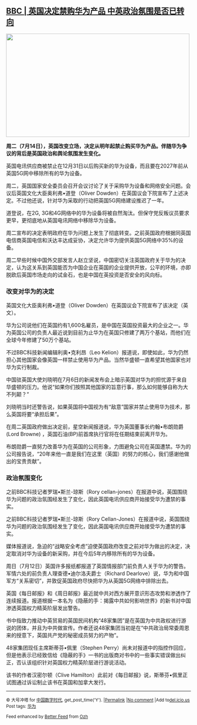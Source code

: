 <!--1594764876000-->
[BBC | 英国决定禁购华为产品  中英政治氛围是否已转向](https://chinadigitaltimes.net/chinese/2020/07/bbc-%e8%8b%b1%e5%9b%bd%e5%86%b3%e5%ae%9a%e7%a6%81%e8%b4%ad%e5%8d%8e%e4%b8%ba%e4%ba%a7%e5%93%81-%e4%b8%ad%e8%8b%b1%e6%94%bf%e6%b2%bb%e6%b0%9b%e5%9b%b4%e6%98%af%e5%90%a6%e5%b7%b2%e8%bd%ac%e5%90%91/)
------

<p><img class="aligncenter wp-image-650100" src="https://chinadigitaltimes.net/chinese/files/2020/07/华为-300x169.jpg" alt="" width="500" height="281" srcset="https://chinadigitaltimes.net/chinese/files/2020/07/华为-300x169.jpg 300w, https://chinadigitaltimes.net/chinese/files/2020/07/华为.jpg 660w" sizes="(max-width: 500px) 100vw, 500px" /></p><p><strong>周二（</strong><strong>7</strong><strong>月</strong><strong>14</strong><strong>日），</strong><strong>英国改变立场</strong><strong>，决定从明年起禁止购买华为产品。伴随华为争议的背后是英国政治和舆论氛围发生变化。</strong></p><p>英国电讯供应商被禁止在12月31日以后购买新的华为设备，而且要在2027年前从英国5G网中移除所有的华为设备。</p><p>周二，英国国家安全委员会召开会议讨论了关于采购华为设备和网络安全问题。会议后英国文化大臣奥利弗•道登（Oliver Dowden）在英国议会下院宣布了上述决定。不过他还说，针对华为采取的行动把英国5G网络建设推迟了一年。</p><p>道登说，在2G, 3G和4G网络中的华为设备将被自然淘汰。但保守党反叛议员要求更早，更彻底地从英国电讯网络中移除华为设备。</p><p>周二宣布的决定表明政府在华为问题上发生了彻底转变。之前英国政府根据同英国电信商英国电信和沃达丰达成妥协，决定允许华为提供英国5G网络中35%的设备。</p><p>周二早些时候中国外交部发言人赵立坚说，中国密切关注英国政府关于华为的决定，认为这关系到英国能否为中国企业在英国的企业提供开放，公平的环境，亦即脱欧后英国市场走向的试金石，也是中国在英投资是否安全的风向标。</p><h3>改变对华为的决定</h3><p>英国文化大臣奥利弗•道登（Oliver Dowden）在英国议会下院宣布了该决定（英文）。</p><p>华为公司说他们在英国约有1,600名雇员，是中国在英国投资最大的企业之一。华为英国公司的负责人最近说到目前为止华为在英国只修建了两万个基站，而他们在全球今年修建了50万个基站。</p><p>不过BBC科技新闻编辑利奥•克利昂（Leo Kelion）报道说，即使如此，华为仍然担心其他国家会像英国一样禁止使用华为产品。当然华盛顿一直希望其他国家也对华为实行制裁。</p><p>中国驻英国大使刘晓明在7月6日的新闻发布会上暗示英国对华为的担忧源于来自华盛顿的压力。他说“如果你们按照其他国家的旨意行事，那么如何能够自称为大不列颠？”</p><p>刘晓明当时还警告说，如果英国将中国视为有“敌意”国家并禁止使用华为技术，那么英国将要“承担后果”。</p><p>在周二英国政府做出决定前，星空新闻报道说，华为英国董事长约翰•布朗勋爵(Lord Browne) ，英国石油(BP)前首席执行官将在任期结束前离开华为。</p><p>布朗勋爵一直努力改善华为在英国的公司形象，力图避免公司在英国遭禁。华为的公司报告说，“20年来他一直是我们在这里（英国）的努力的核心，我们感谢他做出的宝贵贡献”。</p><h3>政治氛围变化</h3><p>之前BBC科技记者罗瑞•斯兰-琼斯（Rory cellan-jones）在报道中说，英国围绕华为问题的政治氛围经发生了变化，因此英国电讯供应商开始接受华为遭禁的事实。</p><p>之前BBC科技记者罗瑞•斯兰-琼斯（Rory Cellan-Jones）在报道中说，英国围绕华为问题的政治氛围经发生了变化，因此英国电讯供应商开始接受华为遭禁的事实。</p><p>媒体报道说，急迫的“战略安全考虑”迫使英国政府改变之前对华为做出的决定，决定取消对华为设备的新采购，并在今后5年内移除所有的华为设备。</p><p>周日（7月12日）英国许多报纸都报道了英国情报部门前负责人关于华为的警告。军情六处的前负责人理查德•迪尔洛夫爵士（Richard Dearlove）说，华为和中国军方“关系密切”，并敦促英国政府尽快把华为从英国5G网络中排除出去。</p><p>英国《每日邮报》和《周日邮报》最近就中共对西方展开意识形态攻势和渗透作了连续报道。报道根据一本名为《隐蔽的手：揭露中共如何影响世界》的新书对中国渗透英国权力精英阶层发出警告。</p><p>书中指致力推动中英贸易的英国民间机构“48家集团”是在英国为中共政权进行游说的团体，并且为中共做宣传。作者还说48家集团当初是在“中共政治局常委周恩来的授意下，英国共产党的秘密成员努力的产物”。</p><p>48家集团现任主席斯蒂芬•佩里（Stephen Perry）尚未对报道中的指控作回应，但是他表示已经致信给《隐蔽的手》一书的出版商对书中的一些事实错误做出纠正，否认该组织针对英国权力精英阶层进行游说活动。</p><p>该书的作者汉密尔顿（Clive Hamilton）此前对《每日邮报》说，斯蒂芬•佩里正试图通过诉讼制止该书在英国和加拿大发行。</p><hr /><p><small>&copy; 大号冲塔 for <a href="https://chinadigitaltimes.net/chinese">中国数字时代</a>, get_post_time('Y'). |<a href="https://chinadigitaltimes.net/chinese/2020/07/bbc-%e8%8b%b1%e5%9b%bd%e5%86%b3%e5%ae%9a%e7%a6%81%e8%b4%ad%e5%8d%8e%e4%b8%ba%e4%ba%a7%e5%93%81-%e4%b8%ad%e8%8b%b1%e6%94%bf%e6%b2%bb%e6%b0%9b%e5%9b%b4%e6%98%af%e5%90%a6%e5%b7%b2%e8%bd%ac%e5%90%91/">Permalink</a> |<a href="https://chinadigitaltimes.net/chinese/2020/07/bbc-%e8%8b%b1%e5%9b%bd%e5%86%b3%e5%ae%9a%e7%a6%81%e8%b4%ad%e5%8d%8e%e4%b8%ba%e4%ba%a7%e5%93%81-%e4%b8%ad%e8%8b%b1%e6%94%bf%e6%b2%bb%e6%b0%9b%e5%9b%b4%e6%98%af%e5%90%a6%e5%b7%b2%e8%bd%ac%e5%90%91/#comments">No comment</a> |Add to<a href="http://del.icio.us/post?url=https://chinadigitaltimes.net/chinese/2020/07/bbc-%e8%8b%b1%e5%9b%bd%e5%86%b3%e5%ae%9a%e7%a6%81%e8%b4%ad%e5%8d%8e%e4%b8%ba%e4%ba%a7%e5%93%81-%e4%b8%ad%e8%8b%b1%e6%94%bf%e6%b2%bb%e6%b0%9b%e5%9b%b4%e6%98%af%e5%90%a6%e5%b7%b2%e8%bd%ac%e5%90%91/&amp;title=BBC | 英国决定禁购华为产品  中英政治氛围是否已转向">del.icio.us</a><br/>Post tags: <a href="https://chinadigitaltimes.net/chinese/tag/%e5%8d%8e%e4%b8%ba/" rel="tag">华为</a><br/></small></p><p><small>Feed enhanced by <a href='http://planetozh.com/blog/my-projects/wordpress-plugin-better-feed-rss/'>Better Feed</a> from  <a href='http://planetozh.com/blog/'>Ozh</a></small></p>

